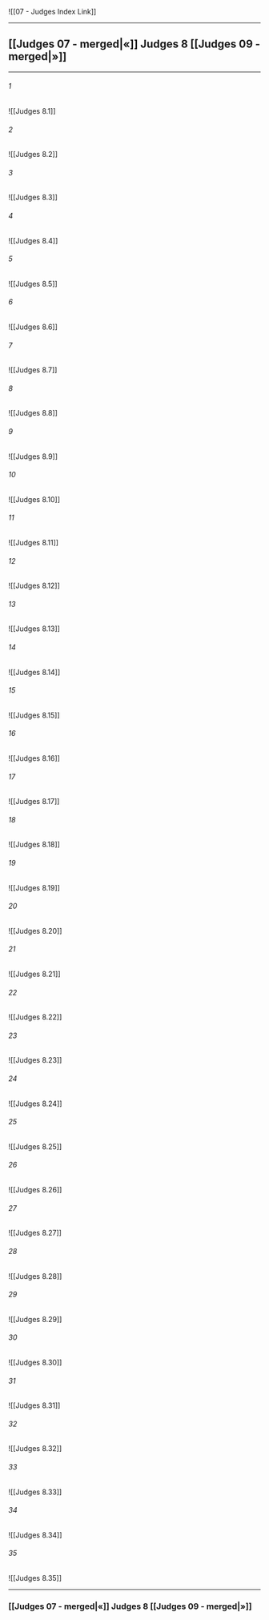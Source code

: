 ![[07 - Judges Index Link]]

---

##  [[Judges 07 - merged|«]] Judges 8 [[Judges 09 - merged|»]]

---

###### 1
![[Judges 8.1]] 

###### 2
![[Judges 8.2]] 

###### 3
![[Judges 8.3]] 

###### 4
![[Judges 8.4]]

###### 5 
![[Judges 8.5]] 

###### 6
![[Judges 8.6]] 

###### 7
![[Judges 8.7]] 

###### 8
![[Judges 8.8]] 

###### 9
![[Judges 8.9]] 

###### 10
![[Judges 8.10]] 

###### 11
![[Judges 8.11]] 

###### 12
![[Judges 8.12]]

###### 13
![[Judges 8.13]] 

###### 14
![[Judges 8.14]] 

###### 15
![[Judges 8.15]]

###### 16
![[Judges 8.16]] 

###### 17
![[Judges 8.17]]

###### 18
![[Judges 8.18]] 

###### 19
![[Judges 8.19]] 

###### 20
![[Judges 8.20]]

###### 21
![[Judges 8.21]] 

###### 22
![[Judges 8.22]] 

###### 23
![[Judges 8.23]]

###### 24
![[Judges 8.24]] 

###### 25
![[Judges 8.25]]

###### 26
![[Judges 8.26]] 

###### 27
![[Judges 8.27]] 

###### 28
![[Judges 8.28]]

###### 29
![[Judges 8.29]] 

###### 30
![[Judges 8.30]] 

###### 31
![[Judges 8.31]] 

###### 32
![[Judges 8.32]] 

###### 33
![[Judges 8.33]]

###### 34
![[Judges 8.34]] 

###### 35
![[Judges 8.35]]


---
###  [[Judges 07 - merged|«]] Judges 8 [[Judges 09 - merged|»]]
